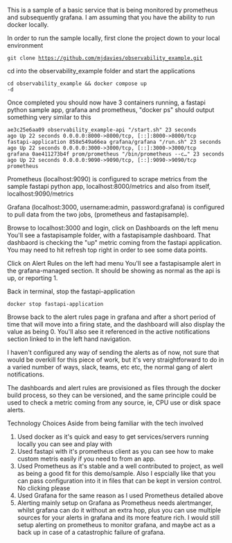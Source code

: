 This is a sample of a basic service that is being monitored by prometheus and subsequently grafana.  I am assuming that you have the ability to run docker locally.

In order to run the sample locally, first clone the project down to your local environment

<code>git clone https://github.com/mjdavies/observability_example.git</code>

cd into the observability_example folder and start the applications

<code>cd observability_example && docker compose up -d</code>

Once completed you should now have 3 containers running, a fastapi python sample app, grafana and prometheus, "docker ps" should output something very similar to this

<code>ae3c25e6aa09   observability_example-api   "/start.sh"              23 seconds ago   Up 22 seconds   0.0.0.0:8000->8000/tcp, [::]:8000->8000/tcp   fastapi-application
858e549a66ea   grafana/grafana             "/run.sh"                23 seconds ago   Up 22 seconds   0.0.0.0:3000->3000/tcp, [::]:3000->3000/tcp   grafana
0ae411273b4f   prom/prometheus             "/bin/prometheus --c…"   23 seconds ago   Up 22 seconds   0.0.0.0:9090->9090/tcp, [::]:9090->9090/tcp   prometheus</code>

Prometheus (localhost:9090) is configured to scrape metrics from the sample fastapi python app, localhost:8000/metrics and also from itself, localhost:9090/metrics

Grafana (localhost:3000, username:admin, password:grafana) is configured to pull data from the two jobs, (prometheus and fastapisample).

Browse to localhost:3000 and login, click on Dashboards on the left menu
You'll see a fastapisample folder, with a fastapisample dashboard.  That dashbaord is checking the "up" metric coming from the fastapi application. You may need to hit refresh top right in order to see some data points.

Click on Alert Rules on the left had menu
You'll see a fastapisample alert in the grafana-managed section. It should be showing as normal as the api is up, or reporting 1.

Back in terminal, stop the fastapi-application

<code>docker stop fastapi-application</code>

Browse back to the alert rules page in grafana and after a short period of time that will move into a firing state, and the dashboard will also display the value as being 0.
You'll also see it referenced in the active notifications section linked to in the left hand navigation.

I haven't configured any way of sending the alerts as of now, not sure that would be overkill for this piece of work, but it's very straightforward to do in a varied number of ways, slack, teams, etc etc, the normal gang of alert notifications.

The dashboards and alert rules are provisioned as files through the docker build process, so they can be versioned, and the same principle could be used to check a metric coming from any source, ie, CPU use or disk space alerts.


Technology Choices
Aside from being familiar with the tech involved

1. Used docker as it's quick and easy to get services/servers running locally you can see and play with
2. Used fastapi with it's prometheus client as you can see how to make custom metris easily if you need to from an app.
3. Used Prometheus as it's stable and a well contributed to project, as well as being a good fit for this demo/sample. Also I espcially like that you can pass configuration into it in files that can be kept in version control. No clicking please
4. Used Grafana for the same reason as I used Prometheus detailed above
5. Alerting mainly setup on Grafana as Prometheus needs alertmanger, whilst grafana can do it without an extra hop, plus you can use multiple sources for your alerts in grafana and its more feature rich. I would still setup alerting on prometheus to monitor grafana, and maybe act as a back up in case of a catastrophic failure of grafana.

   